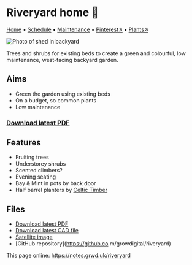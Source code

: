 # Riveryard home 🏡

[Home](https://notes.grwd.uk/riveryard/) • [Schedule](https://notes.grwd.uk/riveryard/schedule) • [Maintenance](https://notes.grwd.uk/riveryard/maintenance) • [Pinterest↗](https://www.pinterest.co.uk/NatureWorksGarden/riveryard/) • [Plants↗](https://bit.ly/riveryard-plants)

![Photo of shed in backyard](https://res.cloudinary.com/growdigital/image/upload/w_320/v1652000828/riveryard/riveryard-shed.jpg)

Trees and shrubs for existing beds to create a green and colourful, low maintenance, west-facing backyard garden.

## Aims

* Green the garden using existing beds
* On a budget, so common plants
* Low maintenance

### [Download latest PDF](https://github.com/growdigital/riveryard/raw/main/riveryard.pdf)

## Features

* Fruiting trees
* Understorey shrubs
* Scented climbers?
* Evening seating
* Bay & Mint in pots by back door
* Half barrel planters by [Celtic Timber](https://www.celtictimber.co.uk/product/oak-whiskey-half-barrel-planters/)

## Files

* [Download latest PDF](https://github.com/growdigital/riveryard/raw/main/riveryard.pdf)
* [Download latest CAD file](https://downgit.github.io/#/home?url=https://github.com/growdigital/riveryard/blob/main/riveryard.dxf)
* [Satellite image](https://github.com/growdigital/riveryard/blob/main/satellite.jpg)
* [GitHub repository](https://github.co
m/growdigital/riveryard)

This page online: <https://notes.grwd.uk/riveryard>
